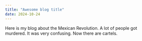 ```yaml
---
title: "Awesome blog title"
date: 2024-10-24
---
```


Here is my blog about the Mexican Revolution. A lot of people got murdered. It was very confusing. Now there are cartels.
